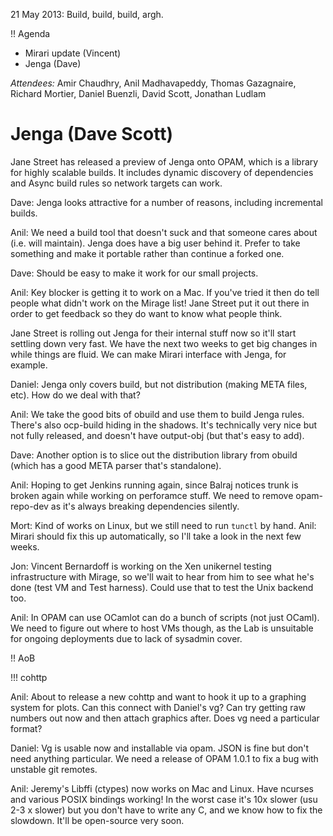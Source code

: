 21 May 2013: Build, build, build, argh.

!! Agenda

* Mirari update (Vincent)
* Jenga (Dave)

*Attendees:* Amir Chaudhry, Anil Madhavapeddy, Thomas Gazagnaire, Richard Mortier, Daniel Buenzli, David Scott, Jonathan Ludlam

# Jenga (Dave Scott)

Jane Street has released a preview of Jenga onto OPAM, which is a library for
highly scalable builds.  It includes dynamic discovery of dependencies and
Async build rules so network targets can work.

Dave: Jenga looks attractive for a number of reasons, including incremental builds.

Anil: We need a build tool that doesn't suck and that someone cares about (i.e. will maintain).  Jenga does have a big user behind it. Prefer to take something and make it portable rather than continue a forked one.

Dave: Should be easy to make it work for our small projects. 

Anil: Key blocker is getting it to work on a Mac.  If you've tried it then do
tell people what didn't work on the Mirage list! Jane Street put it out there
in order to get feedback so they do want to know what people think.

Jane Street is rolling out Jenga for their internal stuff now so it'll start
settling down very fast.  We have the next two weeks to get big changes in while
things are fluid.  We can make Mirari interface with Jenga, for example.

Daniel: Jenga only covers build, but not distribution (making META files, etc).
How do we deal with that?

Anil: We take the good bits of obuild and use them to build Jenga rules.
There's also ocp-build hiding in the shadows.  It's technically very nice
but not fully released, and doesn't have output-obj (but that's easy to add).

Dave: Another option is to slice out the distribution library from obuild
(which has a good META parser that's standalone).

Anil: Hoping to get Jenkins running again, since Balraj notices trunk is broken
again while working on perforamce stuff.  We need to remove opam-repo-dev
as it's always breaking dependencies silently.

Mort: Kind of works on Linux, but we still need to run `tunctl` by hand.
Anil: Mirari should fix this up automatically, so I'll take a look in the next few weeks.

Jon: Vincent Bernardoff is working on the Xen unikernel testing infrastructure
with Mirage, so we'll wait to hear from him to see what he's done (test VM and
Test harness). Could use that to test the Unix backend too.

Anil: In OPAM can use OCamlot can do a bunch of scripts (not just OCaml). We
need to figure out where to host VMs though, as the Lab is unsuitable for
ongoing deployments due to lack of sysadmin cover.

!! AoB

!!! cohttp

Anil: About to release a new cohttp and want to hook it up to a graphing system for plots.  Can this connect with Daniel's vg? Can try getting raw numbers out now and then attach graphics after.  Does vg need a particular format?

Daniel: Vg is usable now and installable via opam.  JSON is fine but don't need
anything particular. We need a release of OPAM 1.0.1 to fix a bug with unstable
git remotes.

Anil: Jeremy's Libffi (ctypes) now works on Mac and Linux. Have ncurses and
various POSIX bindings working!  In the worst case it's 10x slower (usu 2-3 x
slower) but you don't have to write any C, and we know how to fix the slowdown.
It'll be open-source very soon.
